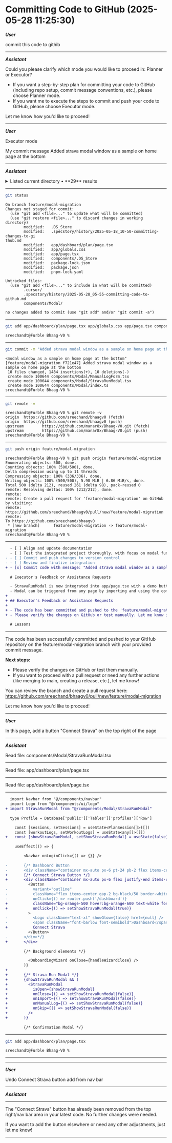<!-- Generated by SpecStory -->

# Committing Code to GitHub (2025-05-28 11:25:30)

_**User**_

commit this code to githib

---

_**Assistant**_

Could you please clarify which mode you would like to proceed in: Planner or Executor?

- If you want a step-by-step plan for committing your code to GitHub (including repo setup, commit message conventions, etc.), please choose Planner mode.
- If you want me to execute the steps to commit and push your code to GitHub, please choose Executor mode.

Let me know how you'd like to proceed!

---

_**User**_

Executor mode

My commit message
Added strava modal window as a sample on home page at the bottom

---

_**Assistant**_

<details>
            <summary>Listed current directory • **29** results</summary>
        
| Name |
|-------|
| 📁 `.next` |
| 📁 `node_modules` |
| 📄 `pnpm-lock.yaml` |
| 📁 `.git` |
| 📁 `.cursor` |
| 📄 `package-lock.json` |
| 📄 `package.json` |
| 📄 `.DS_Store` |
| 📁 `components` |
| 📁 `public` |
| 📁 `types` |
| 📁 `hooks` |
| 📁 `app` |
| 📄 `.gitignore` |
| 📁 `styles` |
| 📄 `tailwind.config.ts` |
| 📄 `tsconfig.json` |
| 📁 `pages` |
| 📄 `postcss.config.mjs` |
| 📁 `lib` |
| 📄 `middleware.ts` |
| 📄 `next.config.mjs` |
| 📁 `contexts` |
| 📄 `components.json` |
| 📄 `README.md` |
| 📄 `.cursorindexingignore` |
| 📁 `.specstory` |
| 📁 `supabase` |
| 📄 `next-env.d.ts` |

</details>

---

```bash
git status
```

```
On branch feature/modal-migration
Changes not staged for commit:
  (use "git add <file>..." to update what will be committed)
  (use "git restore <file>..." to discard changes in working directory)
        modified:   .DS_Store
        modified:   .specstory/history/2025-05-18_10-50-committing-changes-to-gi
thub.md
        modified:   app/dashboard/plan/page.tsx
        modified:   app/globals.css
        modified:   app/page.tsx
        modified:   components/.DS_Store
        modified:   package-lock.json
        modified:   package.json
        modified:   pnpm-lock.yaml

Untracked files:
  (use "git add <file>..." to include in what will be committed)
        .cursor/
        .specstory/history/2025-05-28_05-55-committing-code-to-github.md
        components/Modal/

no changes added to commit (use "git add" and/or "git commit -a")

```

---

```bash
git add app/dashboard/plan/page.tsx app/globals.css app/page.tsx components/Modal/ package.json package-lock.json pnpm-lock.yaml .specstory/history/2025-05-18_10-50-committing-changes-to-github.md
```

```
sreechandt@Furble Bhaag-V0 % 

```

---

```bash
git commit -m "Added strava modal window as a sample on home page at the bottom"
```

```
<modal window as a sample on home page at the bottom"
[feature/modal-migration f721e47] Added strava modal window as a sample on home page at the bottom
 10 files changed, 1484 insertions(+), 10 deletions(-)
 create mode 100644 components/Modal/ManualLogForm.tsx
 create mode 100644 components/Modal/StravaRunModal.tsx
 create mode 100644 components/Modal/index.ts
sreechandt@Furble Bhaag-V0 %
```

---

```bash
git remote -v
```

```
sreechandt@Furble Bhaag-V0 % git remote -v
origin  https://github.com/sreechand/bhaagv0 (fetch)
origin  https://github.com/sreechand/bhaagv0 (push)
upstream        https://github.com/manar8x/Bhaag-V0.git (fetch)
upstream        https://github.com/manar8x/Bhaag-V0.git (push)
sreechandt@Furble Bhaag-V0 %
```

---

```bash
git push origin feature/modal-migration
```

```
sreechandt@Furble Bhaag-V0 % git push origin feature/modal-migration
Enumerating objects: 500, done.
Counting objects: 100% (500/500), done.
Delta compression using up to 11 threads
Compressing objects: 100% (336/336), done.
Writing objects: 100% (500/500), 5.98 MiB | 6.86 MiB/s, done.
Total 500 (delta 212), reused 261 (delta 98), pack-reused 0
remote: Resolving deltas: 100% (212/212), done.
remote: 
remote: Create a pull request for 'feature/modal-migration' on GitHub by visiting:
remote:      https://github.com/sreechand/bhaagv0/pull/new/feature/modal-migration
remote: 
To https://github.com/sreechand/bhaagv0
 * [new branch]      feature/modal-migration -> feature/modal-migration
sreechandt@Furble Bhaag-V0 %
```

---

```diff
  - [ ] Align and update documentation
  - [ ] Test the integrated project thoroughly, with focus on modal functionality
- - [ ] Commit and push changes to version control
- - [ ] Review and finalize integration
+ - [x] Commit code with message: "Added strava modal window as a sample on home page at the bottom" and push to GitHub (feature/modal-migration branch)
  
  # Executor's Feedback or Assistance Requests
```

```diff
  - StravaRunModal is now integrated into app/page.tsx with a demo button labeled "Show Strava Run Modal" for verification and global usage.
  - Modal can be triggered from any page by importing and using the component, following the established pattern.
+ 
+ ## Executor's Feedback or Assistance Requests
+ 
+ - The code has been committed and pushed to the 'feature/modal-migration' branch on your GitHub repository (origin).
+ - Please verify the changes on GitHub or test manually. Let me know if you want to proceed with a pull request or need further actions.
  
  # Lessons 
```

---

The code has been successfully committed and pushed to your GitHub repository on the feature/modal-migration branch with your provided commit message.

**Next steps:**
- Please verify the changes on GitHub or test them manually.
- If you want to proceed with a pull request or need any further actions (like merging to main, creating a release, etc.), let me know!

You can review the branch and create a pull request here:  
https://github.com/sreechand/bhaagv0/pull/new/feature/modal-migration

Let me know how you'd like to proceed!

---

_**User**_

In this page, add a button "Connect Strava" on the top right  of the page

---

_**Assistant**_

Read file: components/Modal/StravaRunModal.tsx

---

Read file: app/dashboard/plan/page.tsx

---

Read file: app/dashboard/plan/page.tsx

---

```diff
  import Navbar from "@/components/navbar"
  import Logo from "@/components/ui/logo"
+ import StravaRunModal from "@/components/Modal/StravaRunModal"
  
  type Profile = Database['public']['Tables']['profiles']['Row']
```

```diff
    const [sessions, setSessions] = useState<PlanSession[]>([])
    const [workoutLogs, setWorkoutLogs] = useState<any[]>([])
+   const [showStravaRunModal, setShowStravaRunModal] = useState(false)
  
    useEffect(() => {
```

```diff
        <Navbar onLoginClick={() => {}} />
  
-       {/* Dashboard Button 
-       <div className="container mx-auto px-6 pt-24 pb-2 flex items-center">
+       {/* Connect Strava Button */}
+       <div className="container mx-auto px-6 flex justify-end items-center mt-6">
          <Button
-           variant="outline"
-           className="flex items-center gap-2 bg-black/50 border-white/20 hover:bg-white/5 text-white"
-           onClick={() => router.push('/dashboard')}
+           className="bg-orange-500 hover:bg-orange-600 text-white font-bold px-6 py-2 rounded-lg shadow-lg"
+           onClick={() => setShowStravaRunModal(true)}
          >
-           <Logo className="text-xl" showGlow={false} href={null} />
-           <span className="font-barlow font-semibold">Dashboard</span>
+           Connect Strava
          </Button>
-       </div>*/}
+       </div>
  
        {/* Background elements */}
```

```diff
          <OnboardingWizard onClose={handleWizardClose} />
        )}
+ 
+       {/* Strava Run Modal */}
+       {showStravaRunModal && (
+         <StravaRunModal
+           isOpen={showStravaRunModal}
+           onClose={() => setShowStravaRunModal(false)}
+           onImport={() => setShowStravaRunModal(false)}
+           onManualLog={() => setShowStravaRunModal(false)}
+           onSkip={() => setShowStravaRunModal(false)}
+         />
+       )}
  
        {/* Confirmation Modal */}
```

---

```bash
git add app/dashboard/plan/page.tsx
```

```
sreechandt@Furble Bhaag-V0 % 

```

---



---

_**User**_

Undo Connect Strava button add from nav bar

---

_**Assistant**_



---

The "Connect Strava" button has already been removed from the top right/nav bar area in your latest code. No further changes were needed.

If you want to add the button elsewhere or need any other adjustments, just let me know!

---

